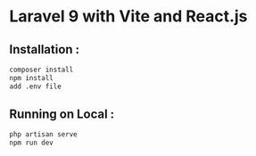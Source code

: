 # Laravel 9 with Vite and React.js

## Installation :

```sh
composer install
npm install
add .env file
```

## Running on Local :

```sh
php artisan serve
npm run dev
```
